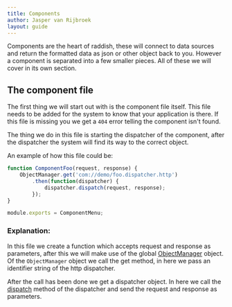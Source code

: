 ```yaml
---
title: Components
author: Jasper van Rijbroek
layout: guide
---
```


Components are the heart of raddish, these will connect to data sources and return the formatted data as json or other object back to you.
However a component is separated into a few smaller pieces. All of these we will cover in its own section.

## The component file
The first thing we will start out with is the component file itself. This file needs to be added for the system to know that your application is there.
If this file is missing you we get a ```404``` error telling the component isn't found.

The thing we do in this file is starting the dispatcher of the component, after the dispatcher the system will find its way to the correct object.

An example of how this file could be:

```javascript
function ComponentFoo(request, response) {
    ObjectManager.get('com://demo/foo.dispatcher.http')
        .then(function(dispatcher) {
            dispatcher.dispatch(request, response);
        });
}

module.exports = ComponentMenu;
```

### Explanation:  
In this file we create a function which accepts request and response as parameters,
after this we will make use of the global [ObjectManager](/api/raddish/object/manager.html) object.
Of the ```ObjectManager``` object we call the get method, in here we pass an identifier string of the http dispatcher.

After the call has been done we get a dispatcher object. In here we call the [dispatch](/api/raddish/dispatcher/http.html#dispatch) method of the dispatcher and send the request and response as parameters.